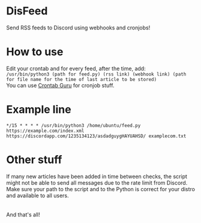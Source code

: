 # DisFeed
Send RSS feeds to Discord using webhooks and cronjobs!

# How to use
Edit your crontab and for every feed, after the time, add: 
<br>
```/usr/bin/python3 (path for feed.py) (rss link) (webhook link) (path for file name for the time of last article to be stored)```
<br>
You can use [Crontab Guru](https://crontab.guru) for cronjob stuff.
<br>

# Example line
```*/15 * * * * /usr/bin/python3 /home/ubuntu/feed.py https://example.com/index.xml https://discordapp.com/1235134123/asdadguygHAYUAHSD/ examplecom.txt```

# Other stuff
If many new articles have been added in time between checks, the script might not be able to send all messages due to the rate limit from Discord. Make sure your path to the script and to the Python is correct for your distro and available to all users.
<br>
<br>
<br>
And that's all!
